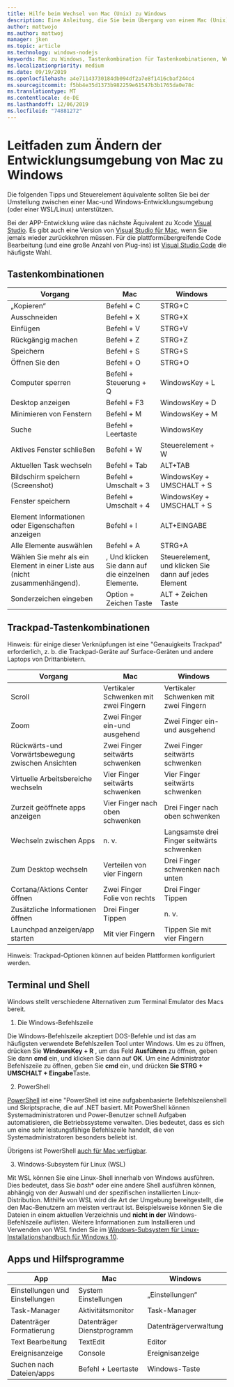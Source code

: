 ```yaml
---
title: Hilfe beim Wechsel von Mac (Unix) zu Windows
description: Eine Anleitung, die Sie beim Übergang von einem Mac (Unix) zu einer Windows-Entwicklungsumgebung unterstützt, einschließlich Tastenkombinationen und einer kurzen Übersicht über die Unterschiede zwischen Mac und Windows.
author: mattwojo
ms.author: mattwoj
manager: jken
ms.topic: article
ms.technology: windows-nodejs
keywords: Mac zu Windows, Tastenkombination für Tastenkombinationen, Wechsel von UNIX zu Windows, Übergang von Mac zu Windows, Unterstützung der Umstellung von MacBook auf die Oberfläche, Verwendung von Windows für einen Macintosh-Benutzer, Wechsel von Macintosh zu Windows, Hilfe beim Ändern von Entwicklungsumgebungen, Mac OS X zu Windows, Hilfe Wechsel von Mac zu PC
ms.localizationpriority: medium
ms.date: 09/19/2019
ms.openlocfilehash: a4e71143730184db094df2a7e8f1416cbaf244c4
ms.sourcegitcommit: f5bb4e35d1373b982259e61547b3b1765da0e78c
ms.translationtype: MT
ms.contentlocale: de-DE
ms.lasthandoff: 12/06/2019
ms.locfileid: "74881272"
---
```

# <a name="guide-for-changing-your-dev-environment-from-mac-to-windows"></a>Leitfaden zum Ändern der Entwicklungsumgebung von Mac zu Windows

Die folgenden Tipps und Steuerelement äquivalente sollten Sie bei der Umstellung zwischen einer Mac-und Windows-Entwicklungsumgebung (oder einer WSL/Linux) unterstützen.

Bei der APP-Entwicklung wäre das nächste Äquivalent zu Xcode [Visual Studio](https://visualstudio.microsoft.com). Es gibt auch eine Version von [Visual Studio für Mac](https://visualstudio.microsoft.com/vs/mac/), wenn Sie jemals wieder zurückkehren müssen. Für die plattformübergreifende Code Bearbeitung (und eine große Anzahl von Plug-ins) ist [Visual Studio Code](https://code.visualstudio.com/?wt.mc_id=DX_841432) die häufigste Wahl.

## <a name="keyboard-shortcuts"></a>Tastenkombinationen

| **Vorgang** | **Mac** | **Windows** |
|---------------|--------------------|---------------------|
| „Kopieren“ | Befehl + C | STRG+C |
| Ausschneiden | Befehl + X | STRG+X |
| Einfügen | Befehl + V | STRG+V |
| Rückgängig machen | Befehl + Z | STRG+Z |
| Speichern | Befehl + S | STRG+S |
| Öffnen Sie den | Befehl + O | STRG+O |
| Computer sperren | Befehl + Steuerung + Q | WindowsKey + L |
| Desktop anzeigen | Befehl + F3 | WindowsKey + D |
| Minimieren von Fenstern | Befehl + M | WindowsKey + M |
| Suche | Befehl + Leertaste | WindowsKey |
| Aktives Fenster schließen | Befehl + W | Steuerelement + W |
| Aktuellen Task wechseln | Befehl + Tab | ALT+TAB |
| Bildschirm speichern (Screenshot) | Befehl + Umschalt + 3 | WindowsKey + UMSCHALT + S |
| Fenster speichern | Befehl + Umschalt + 4 | WindowsKey + UMSCHALT + S |
| Element Informationen oder Eigenschaften anzeigen | Befehl + I | ALT+EINGABE |
 | Alle Elemente auswählen | Befehl + A | STRG+A |
| Wählen Sie mehr als ein Element in einer Liste aus (nicht zusammenhängend). | , Und klicken Sie dann auf die einzelnen Elemente. | Steuerelement, und klicken Sie dann auf jedes Element |
| Sonderzeichen eingeben | Option + Zeichen Taste | ALT + Zeichen Taste|

## <a name="trackpad-shortcuts"></a>Trackpad-Tastenkombinationen

Hinweis: für einige dieser Verknüpfungen ist eine "Genauigkeits Trackpad" erforderlich, z. b. die Trackpad-Geräte auf Surface-Geräten und andere Laptops von Drittanbietern.

 **Vorgang** | **Mac** | **Windows** |
|---------------|--------------------|---------------------|
| Scroll | Vertikaler Schwenken mit zwei Fingern | Vertikaler Schwenken mit zwei Fingern |
| Zoom | Zwei Finger ein-und ausgehend | Zwei Finger ein-und ausgehend |
| Rückwärts-und Vorwärtsbewegung zwischen Ansichten | Zwei Finger seitwärts schwenken | Zwei Finger seitwärts schwenken |
| Virtuelle Arbeitsbereiche wechseln | Vier Finger seitwärts schwenken | Vier Finger seitwärts schwenken |
| Zurzeit geöffnete apps anzeigen | Vier Finger nach oben schwenken | Drei Finger nach oben schwenken |
| Wechseln zwischen Apps | n. v. | Langsamste drei Finger seitwärts schwenken |
| Zum Desktop wechseln | Verteilen von vier Fingern | Drei Finger schwenken nach unten |
| Cortana/Aktions Center öffnen | Zwei Finger Folie von rechts | Drei Finger Tippen |
| Zusätzliche Informationen öffnen | Drei Finger Tippen | n. v. |
|Launchpad anzeigen/app starten | Mit vier Fingern | Tippen Sie mit vier Fingern |

Hinweis: Trackpad-Optionen können auf beiden Plattformen konfiguriert werden.

## <a name="terminal-and-shell"></a>Terminal und Shell

Windows stellt verschiedene Alternativen zum Terminal Emulator des Macs bereit.

1. Die Windows-Befehlszeile

Die Windows-Befehlszeile akzeptiert DOS-Befehle und ist das am häufigsten verwendete Befehlszeilen Tool unter Windows. Um es zu öffnen, drücken Sie **WindowsKey + R** , um das Feld **Ausführen** zu öffnen, geben Sie dann **cmd** ein, und klicken Sie dann auf **OK**. Um eine Administrator Befehlszeile zu öffnen, geben Sie **cmd** ein, und drücken **Sie STRG + UMSCHALT + Eingabe**Taste.

2. PowerShell

[PowerShell](https://docs.microsoft.com/powershell/scripting/overview?view=powershell-6) ist eine "PowerShell ist eine aufgabenbasierte Befehlszeilenshell und Skriptsprache, die auf .NET basiert. Mit PowerShell können Systemadministratoren und Power-Benutzer schnell Aufgaben automatisieren, die Betriebssysteme verwalten. Dies bedeutet, dass es sich um eine sehr leistungsfähige Befehlszeile handelt, die von Systemadministratoren besonders beliebt ist.

Übrigens ist PowerShell [auch für Mac verfügbar](https://docs.microsoft.com/powershell/scripting/install/installing-powershell-core-on-macos?view=powershell-6).

3. Windows-Subsystem für Linux (WSL)

Mit WSL können Sie eine Linux-Shell innerhalb von Windows ausführen. Dies bedeutet, dass Sie *bash** oder eine andere Shell ausführen können, abhängig von der Auswahl und der spezifischen installierten Linux-Distribution. Mithilfe von WSL wird die Art der Umgebung bereitgestellt, die den Mac-Benutzern am meisten vertraut ist. Beispielsweise können Sie die Dateien in einem aktuellen Verzeichnis und **nicht in der** Windows- Befehlszeile auflisten. Weitere Informationen zum Installieren und Verwenden von WSL finden Sie im [Windows-Subsystem für Linux-Installationshandbuch für Windows 10](https://docs.microsoft.com/windows/wsl/install-win10).

## <a name="apps-and-utilities"></a>Apps und Hilfsprogramme

 **App** | **Mac** | **Windows** |
|---------------|--------------------|---------------------|
| Einstellungen und Einstellungen | System Einstellungen | „Einstellungen“ |
| Task-Manager | Aktivitätsmonitor | Task-Manager |
| Datenträger Formatierung | Datenträger Dienstprogramm | Datenträgerverwaltung |
| Text Bearbeitung | TextEdit | Editor |
| Ereignisanzeige | Console | Ereignisanzeige |
| Suchen nach Dateien/apps | Befehl + Leertaste | Windows-Taste |

